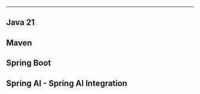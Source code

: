------------------
Java 21
-----------------------
Maven 
-------------------------
Spring Boot 
-----------------------------------
Spring AI - Spring AI Integration
--------------------------------------
